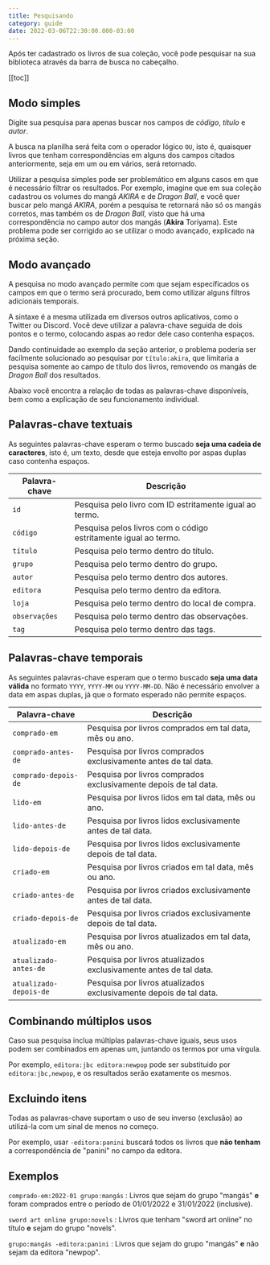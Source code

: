 ```yaml
---
title: Pesquisando
category: guide
date: 2022-03-06T22:30:00.000-03:00
---
```


Após ter cadastrado os livros de sua coleção, você pode pesquisar
na sua biblioteca através da barra de busca no cabeçalho.

[[toc]]

## Modo simples

Digite sua pesquisa para apenas buscar nos campos de _código_,
_título_ e _autor_.

A busca na planilha será feita com o operador lógico `OU`, isto é,
quaisquer livros que tenham correspondências em alguns dos campos
citados anteriormente, seja em um ou em vários, será retornado.

Utilizar a pesquisa simples pode ser problemático em alguns casos
em que é necessário filtrar os resultados. Por exemplo, imagine que
em sua coleção cadastrou os volumes do mangá _AKIRA_ e de
_Dragon Ball_, e você quer buscar pelo mangá _AKIRA_, porém a pesquisa
te retornará não só os mangás corretos, mas também os de _Dragon Ball_,
visto que há uma correspondência no campo autor dos mangás (**Akira**
Toriyama). Este problema pode ser corrigido ao se utilizar o modo
avançado, explicado na próxima seção.

## Modo avançado

A pesquisa no modo avançado permite com que sejam específicados
os campos em que o termo será procurado, bem como utilizar
alguns filtros adicionais temporais.

A sintaxe é a mesma utilizada em diversos outros aplicativos,
como o Twitter ou Discord. Você deve utilizar a palavra-chave
seguida de dois pontos e o termo, colocando aspas ao redor
dele caso contenha espaços.

Dando continuidade ao exemplo da seção anterior, o problema poderia
ser facilmente solucionado ao pesquisar por `título:akira`,
que limitaria a pesquisa somente ao campo de título dos livros,
removendo os mangás de _Dragon Ball_ dos resultados.

Abaixo você encontra a relação de todas as palavras-chave disponíveis,
bem como a explicação de seu funcionamento individual.

## Palavras-chave textuais

As seguintes palavras-chave esperam o termo buscado **seja uma cadeia de
caracteres**, isto é, um texto, desde que esteja envolto por aspas duplas
caso contenha espaços.

| Palavra-chave   | Descrição                                                       |
| --------------- | --------------------------------------------------------------- |
| `id`            | Pesquisa pelo livro com ID estritamente igual ao termo.         |
| `código`        | Pesquisa pelos livros com o código estritamente igual ao termo. |
| `título`        | Pesquisa pelo termo dentro do título.                           |
| `grupo`         | Pesquisa pelo termo dentro do grupo.                            |
| `autor`         | Pesquisa pelo termo dentro dos autores.                         |
| `editora`       | Pesquisa pelo termo dentro da editora.                          |
| `loja`          | Pesquisa pelo termo dentro do local de compra.                  |
| `observações`   | Pesquisa pelo termo dentro das observações.                     |
| `tag`           | Pesquisa pelo termo dentro das tags.                            |

## Palavras-chave temporais

As seguintes palavras-chave esperam que o termo buscado **seja uma data
válida** no formato `YYYY`, `YYYY-MM` ou `YYYY-MM-DD`. Não é
necessário envolver a data em aspas duplas, já que o formato esperado
não permite espaços.

| Palavra-chave            | Descrição                                                          |
| ------------------------ | ------------------------------------------------------------------ |
| `comprado-em`            | Pesquisa por livros comprados em tal data, mês ou ano.             |
| `comprado-antes-de`      | Pesquisa por livros comprados exclusivamente antes de tal data.    |
| `comprado-depois-de`     | Pesquisa por livros comprados exclusivamente depois de tal data.   |
| `lido-em`                | Pesquisa por livros lidos em tal data, mês ou ano.                 |
| `lido-antes-de`          | Pesquisa por livros lidos exclusivamente antes de tal data.        |
| `lido-depois-de`         | Pesquisa por livros lidos exclusivamente depois de tal data.       |
| `criado-em`              | Pesquisa por livros criados em tal data, mês ou ano.               |
| `criado-antes-de`        | Pesquisa por livros criados exclusivamente antes de tal data.      |
| `criado-depois-de`       | Pesquisa por livros criados exclusivamente depois de tal data.     |
| `atualizado-em`          | Pesquisa por livros atualizados em tal data, mês ou ano.           |
| `atualizado-antes-de`    | Pesquisa por livros atualizados exclusivamente antes de tal data.  |
| `atualizado-depois-de`   | Pesquisa por livros atualizados exclusivamente depois de tal data. |

## Combinando múltiplos usos

Caso sua pesquisa inclua múltiplas palavras-chave iguais,
seus usos podem ser combinados em apenas um, juntando os
termos por uma vírgula.

Por exemplo, `editora:jbc editora:newpop` pode ser
substituido por `editora:jbc,newpop`, e os resultados
serão exatamente os mesmos.

## Excluindo itens

Todas as palavras-chave suportam o uso de seu inverso (exclusão)
ao utilizá-la com um sinal de menos no começo.

Por exemplo, usar `-editora:panini` buscará todos os livros
que **não tenham** a correspondência de "panini" no campo
da editora.

## Exemplos

`comprado-em:2022-01 grupo:mangás`
: Livros que sejam do grupo "mangás" **e** foram comprados
  entre o período de 01/01/2022 e 31/01/2022 (inclusive).

`sword art online grupo:novels`
: Livros que tenham "sword art online" no título **e**
  sejam do grupo "novels".

`grupo:mangás -editora:panini`
: Livros que sejam do grupo "mangás" **e** não 
  sejam da editora "newpop".